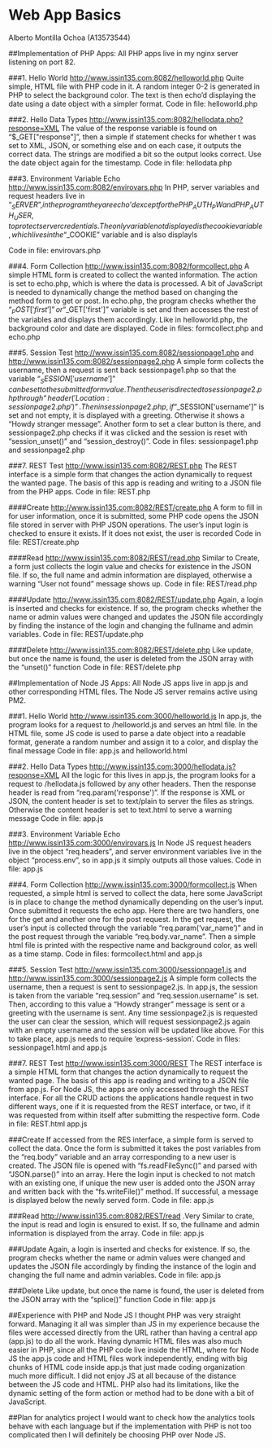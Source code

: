 # Web App Basics
Alberto Montilla Ochoa (A13573544)

##Implementation of PHP Apps:
All PHP apps live in my nginx server listening on port 82.

###1. Hello World http://www.issin135.com:8082/helloworld.php 
Quite simple, HTML file with PHP code in it. A random integer 0-2 is generated in PHP to select the background color. The text is then echo’d displaying the date using a date object with a simpler format. 
Code in file: helloworld.php

###2. Hello Data Types http://www.issin135.com:8082/hellodata.php?response=XML
The value of the response variable is found on “$_GET["response"]”, then a simple if statement checks for whether t was set to XML, JSON, or something else and on each case, it outputs the correct data. The strings are modified a bit so the output looks correct. Use the date object again for the timestamp.
Code in file: hellodata.php

###3. Environment Variable Echo http://www.issin135.com:8082/envirovars.php 
In PHP, server variables and request headers live in “$_SERVER”, in the program they are echo’d except for the PHP_AUTH_PW and PHP_AUTH_USER, to protect server credentials. The only variable not displayed is the cookie variable, which lives in the “$_COOKIE” variable and is also displayls

Code in file: envirovars.php

###4. Form Collection http://www.issin135.com:8082/formcollect.php 
A simple HTML form is created to collect the wanted information. The action is set to echo.php, which is where the data is processed. A bit of JavaScript is needed to dynamically change the method based on changing the method form to get or post. In echo.php, the program checks whether the “$_POST['first']” or “$_GET['first']” variable is set and then accesses the rest of the variables and displays them accordingly. Like in helloworld.php, the background color and date are displayed.
Code in files: formcollect.php and echo.php

###5. Session Test http://www.issin135.com:8082/sessionpage1.php and http://www.issin135.com:8082/sessionpage2.php
A simple form collects the username, then a request is sent back sessionpage1.php so that the variable “$_SESSION['username']” can be set to the submitted form value. Then the user is directed to sessionpage2.php through “header('Location: sessionpage2.php')”. Then in sessionpage2.php, if “$_SESSION['username']” is set and not empty, it is displayed with a greeting. Otherwise it shows a “Howdy stranger message”. Another form to set a clear button is there, and sessionpage2.php checks if it was clicked and the session is reset with “session_unset()” and “session_destroy()”.
Code in files: sessionpage1.php and sessionpage2.php

###7. REST Test http://www.issin135.com:8082/REST.php 
The REST interface is a simple form that changes the action dynamically to request the wanted page. The basis of this app is reading and writing to a JSON file from the PHP apps.
Code in file: REST.php

####Create http://www.issin135.com:8082/REST/create.php 
A form to fill in for user information, once it is submitted, some PHP code opens the JSON file stored in server with PHP JSON operations. The user’s input login is checked to ensure it exists. If it does not exist, the user is recorded
Code in file: REST/create.php

####Read http://www.issin135.com:8082/REST/read.php 
Similar to Create, a form just collects the login value and checks for existence in the JSON file. If so, the full name and admin information are displayed, otherwise a warning “User not found” message shows up.
Code in file: REST/read.php

####Update http://www.issin135.com:8082/REST/update.php 
Again, a login is inserted and checks for existence. If so, the program checks whether the name or admin values were changed and updates the JSON file accordingly by finding the instance of the login and changing the fullname and admin variables.
Code in file: REST/update.php

####Delete http://www.issin135.com:8082/REST/delete.php 
Like update, but once the name is found, the user is deleted from the JSON array with the “unset()” function
Code in file: REST/delete.php

##Implementation of Node JS Apps:
All Node JS apps live in app.js and other corresponding HTML files. The Node JS server remains active using PM2. 

###1. Hello World http://www.issin135.com:3000/helloworld.js 
In app.js, the program looks for a request to /helloworld.js and serves an html file. In the HTML file, some JS code is used to parse a date object into a readable format,  generate a random number and assign it to a color, and display the final message
Code in file: app.js and helloworld.html

###2. Hello Data Types http://www.issin135.com:3000/hellodata.js?response=XML
All the logic for this lives in app.js, the program looks for a request to /hellodata.js followed by any other headers. Then the response header is read from “req.param('response')”. If the response is XML or JSON, the content header is set to text/plain to server the files as strings. Otherwise the content header is set to text.html to serve a warning message
Code in file: app.js

###3. Environment Variable Echo http://www.issin135.com:3000/envirovars.js 
In Node JS request headers live in the object “req.headers”, and server environment variables live in the object “process.env”, so in app.js it simply outputs all those values.
Code in file: app.js

###4. Form Collection http://www.issin135.com:3000/formcollect.js 
When requested, a simple html is served to collect the data, here some JavaScript is in place to change the method dynamically depending on the user’s input. Once submitted it requests the echo app. Here there are two handlers, one for the get and another one for the post request. In the get request, the user’s input is collected through the variable “req.param(‘var_name’)” and in the post request through the variable “req.body.var_name”. Then a simple html file is printed with the respective name and background color, as well as a time stamp.
Code in files: formcollect.html and app.js

###5. Session Test http://www.issin135.com:3000/sessionpage1.js and http://www.issin135.com:3000/sessionpage2.js 
A simple form collects the username, then a request is sent to sessionpage2.js. In app.js, the session is taken from the variable “req.session” and “req.session.username” is set. Then, according to this value a “Howdy stranger” message is sent or a greeting with the username is sent. Any time sessionpage2.js is requested the user can clear the session, which will request sessionpage2.js again with an empty username and the session will be updated like above. For this to take place, app.js needs to require ‘express-session’.
Code in files: sessionpage1.html and app.js

###7. REST Test http://www.issin135.com:3000/REST 
The REST interface is a simple HTML form that changes the action dynamically to request the wanted page. The basis of this app is reading and writing to a JSON file from app.js. For Node JS, the apps are only accessed through the REST interface. For all the CRUD actions the applications handle request in two different ways, one if it is requested from the REST interface, or two, if it was requested from within itself after submitting the respective form.
Code in file: REST.html app.js

###Create 
If accessed from the RES interface, a simple form is served to collect the data. Once the form is submitted it takes the post variables from the “req.body” variable and an array corresponding to a new user is created. The JSON file is opened with “fs.readFileSync()” and parsed with “JSON.parse()” into an array. Here the login input is checked to not match with an existing one, if unique the new user is added onto the JSON array and written back with the “fs.writeFile()” method. If successful, a message is displayed below the newly served form.
Code in file: app.js

###Read http://www.issin135.com:8082/REST/read
.Very Similar to crate, the input is read and login is ensured to exist. If so, the fullname and admin information is displayed from the array.
Code in file: app.js

###Update 
Again, a login is inserted and checks for existence. If so, the program checks whether the name or admin values were changed and updates the JSON file accordingly by finding the instance of the login and changing the full name and admin variables.
Code in file: app.js

###Delete 
Like update, but once the name is found, the user is deleted from the JSON array with the “splice()” function
Code in file: app.js

##Experience with PHP and Node JS
I thought PHP was very straight forward. Managing it all was simpler than JS in my experience because the files were accessed directly from the URL rather than having a central app (app.js) to do all the work. Having dynamic HTML files was also much easier in PHP, since all the PHP code live inside the HTML, where for Node JS the app.js code and HTML files work independently, ending with big chunks of HTML code inside app.js that just made coding organization much more difficult. I did not enjoy JS at all because of the distance between the JS code and HTML. PHP also had its limitations, like the dynamic setting of the form action or method had to be done with a bit of JavaScript.

##Plan for analytics project
I would want to check how the analytics tools behave with each language but if the implementation with PHP is not too complicated then I will definitely be choosing PHP over Node JS. 
